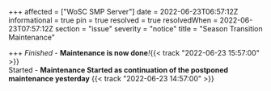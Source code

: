 +++
affected = ["WoSC SMP Server"]
date = 2022-06-23T06:57:12Z
informational = true
pin = true
resolved = true
resolvedWhen = 2022-06-23T07:57:12Z
section = "issue"
severity = "notice"
title = "Season Transition Maintenance"

+++
_Finished -_ **Maintenance is now done**_!_{{< track "2022-06-23 15:57:00" >}}  
Started - **Maintenance Started as continuation of the postponed maintenance yesterday** {{< track "2022-06-23 14:57:00" >}}
